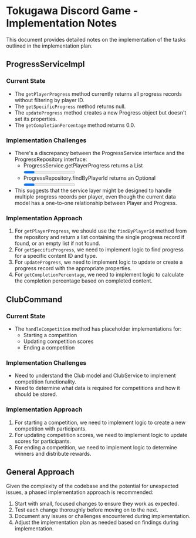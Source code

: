 # Tokugawa Discord Game - Implementation Notes

This document provides detailed notes on the implementation of the tasks outlined in the implementation plan.

## ProgressServiceImpl

### Current State
- The `getPlayerProgress` method currently returns all progress records without filtering by player ID.
- The `getSpecificProgress` method returns null.
- The `updateProgress` method creates a new Progress object but doesn't set its properties.
- The `getCompletionPercentage` method returns 0.0.

### Implementation Challenges
- There's a discrepancy between the ProgressService interface and the ProgressRepository interface:
  - ProgressService.getPlayerProgress returns a List<Progress>
  - ProgressRepository.findByPlayerId returns an Optional<Progress>
- This suggests that the service layer might be designed to handle multiple progress records per player, even though the current data model has a one-to-one relationship between Player and Progress.

### Implementation Approach
1. For `getPlayerProgress`, we should use the `findByPlayerId` method from the repository and return a list containing the single progress record if found, or an empty list if not found.
2. For `getSpecificProgress`, we need to implement logic to find progress for a specific content ID and type.
3. For `updateProgress`, we need to implement logic to update or create a progress record with the appropriate properties.
4. For `getCompletionPercentage`, we need to implement logic to calculate the completion percentage based on completed content.

## ClubCommand

### Current State
- The `handleCompetition` method has placeholder implementations for:
  - Starting a competition
  - Updating competition scores
  - Ending a competition

### Implementation Challenges
- Need to understand the Club model and ClubService to implement competition functionality.
- Need to determine what data is required for competitions and how it should be stored.

### Implementation Approach
1. For starting a competition, we need to implement logic to create a new competition with participants.
2. For updating competition scores, we need to implement logic to update scores for participants.
3. For ending a competition, we need to implement logic to determine winners and distribute rewards.

## General Approach

Given the complexity of the codebase and the potential for unexpected issues, a phased implementation approach is recommended:

1. Start with small, focused changes to ensure they work as expected.
2. Test each change thoroughly before moving on to the next.
3. Document any issues or challenges encountered during implementation.
4. Adjust the implementation plan as needed based on findings during implementation.
